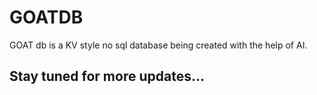 # GOATDB

GOAT db is a KV style no sql database being created with the help of AI.

## Stay tuned for more updates...
